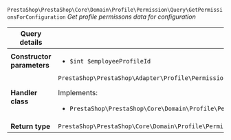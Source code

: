`PrestaShop\PrestaShop\Core\Domain\Profile\Permission\Query\GetPermissionsForConfiguration`
_Get profile permissons data for configuration_

| Query details              |    |
| -------------------------- | -- |
| **Constructor parameters** | <ul> <li>`$int $employeeProfileId`</li> </ul> |
| **Handler class**          | `PrestaShop\PrestaShop\Adapter\Profile\Permission\QueryHandler\GetPermissionsForConfigurationHandler`  <p> Implements: </p> <ul>  <li>`PrestaShop\PrestaShop\Core\Domain\Profile\Permission\QueryHandler\GetPermissionsForConfigurationHandlerInterface`</li>  |
| **Return type** |  `PrestaShop\PrestaShop\Core\Domain\Profile\Permission\QueryResult\ConfigurablePermissions`  |

